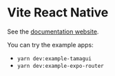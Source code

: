 # Vite React Native

See the [documentation website](https://vxrn.dev).

You can try the example apps:

- `yarn dev:example-tamagui`
- `yarn dev:example-expo-router`
